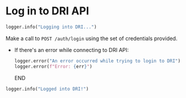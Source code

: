 # Log in to DRI API

```python
logger.info("Logging into DRI...")
```

Make a call to `POST /auth/login` using the set of credentials provided.

* If there's an error while connecting to DRI API:
  ```python
  logger.error("An error occurred while trying to login to DRI")
  logger.error(f"Error: {err}")
  ```
  END

```python
logger.info("Logged into DRI!")
```